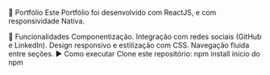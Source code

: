 
💼 Portfólio
Este Portfólio foi desenvolvido com ReactJS, e com responsividade Nativa.

🚀 Funcionalidades
Componentização.
Integração com redes sociais (GitHub e LinkedIn).
Design responsivo e estilização com CSS.
Navegação fluida entre seções.
▶️ Como executar
Clone este repositório:
npm install início do npm


